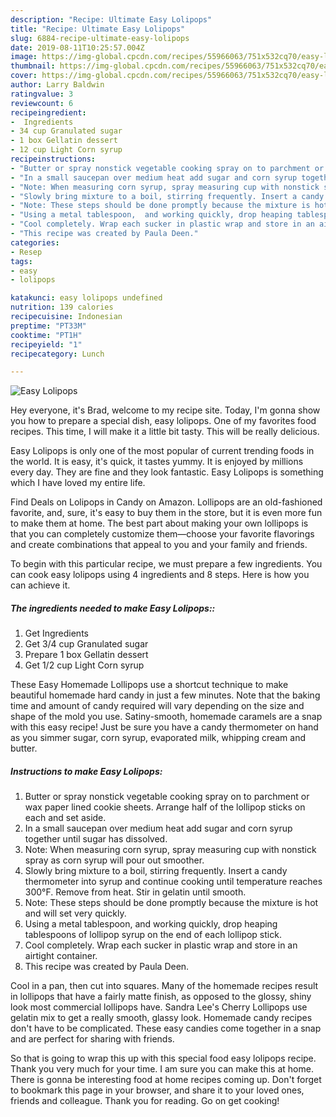 ```yaml
---
description: "Recipe: Ultimate Easy Lolipops"
title: "Recipe: Ultimate Easy Lolipops"
slug: 6884-recipe-ultimate-easy-lolipops
date: 2019-08-11T10:25:57.004Z
image: https://img-global.cpcdn.com/recipes/55966063/751x532cq70/easy-lolipops-recipe-main-photo.jpg
thumbnail: https://img-global.cpcdn.com/recipes/55966063/751x532cq70/easy-lolipops-recipe-main-photo.jpg
cover: https://img-global.cpcdn.com/recipes/55966063/751x532cq70/easy-lolipops-recipe-main-photo.jpg
author: Larry Baldwin
ratingvalue: 3
reviewcount: 6
recipeingredient:
-  Ingredients
- 34 cup Granulated sugar
- 1 box Gellatin dessert
- 12 cup Light Corn syrup
recipeinstructions:
- "Butter or spray nonstick vegetable cooking spray on to parchment or wax paper lined cookie sheets. Arrange half of the lollipop sticks on each and set aside."
- "In a small saucepan over medium heat add sugar and corn syrup together until sugar has dissolved."
- "Note: When measuring corn syrup, spray measuring cup with nonstick spray as corn syrup will pour out smoother."
- "Slowly bring mixture to a boil, stirring frequently. Insert a candy thermometer into syrup and continue cooking until temperature reaches 300°F. Remove from heat. Stir in gelatin until smooth."
- "Note: These steps should be done promptly because the mixture is hot and will set very quickly."
- "Using a metal tablespoon,  and working quickly, drop heaping tablespoons of lollipop syrup on the end of each lollipop stick."
- "Cool completely. Wrap each sucker in plastic wrap and store in an airtight container."
- "This recipe was created by Paula Deen."
categories:
- Resep
tags:
- easy
- lolipops

katakunci: easy lolipops undefined
nutrition: 139 calories
recipecuisine: Indonesian
preptime: "PT33M"
cooktime: "PT1H"
recipeyield: "1"
recipecategory: Lunch

---
```



![Easy Lolipops](https://img-global.cpcdn.com/recipes/55966063/751x532cq70/easy-lolipops-recipe-main-photo.jpg)

Hey everyone, it's Brad, welcome to my recipe site. Today, I'm gonna show you how to prepare a special dish, easy lolipops. One of my favorites food recipes. This time, I will make it a little bit tasty. This will be really delicious.

Easy Lolipops is only one of the most popular of current trending foods in the world. It is easy, it's quick, it tastes yummy. It is enjoyed by millions every day. They are fine and they look fantastic. Easy Lolipops is something which I have loved my entire life.

Find Deals on Lolipops in Candy on Amazon. Lollipops are an old-fashioned favorite, and, sure, it&#39;s easy to buy them in the store, but it is even more fun to make them at home. The best part about making your own lollipops is that you can completely customize them—choose your favorite flavorings and create combinations that appeal to you and your family and friends.


To begin with this particular recipe, we must prepare a few ingredients. You can cook easy lolipops using 4 ingredients and 8 steps. Here is how you can achieve it.

##### The ingredients needed to make Easy Lolipops::

1. Get  Ingredients
1. Get 3/4 cup Granulated sugar
1. Prepare 1 box Gellatin dessert
1. Get 1/2 cup Light Corn syrup


These Easy Homemade Lollipops use a shortcut technique to make beautiful homemade hard candy in just a few minutes. Note that the baking time and amount of candy required will vary depending on the size and shape of the mold you use. Satiny-smooth, homemade caramels are a snap with this easy recipe! Just be sure you have a candy thermometer on hand as you simmer sugar, corn syrup, evaporated milk, whipping cream and butter. 

##### Instructions to make Easy Lolipops:

1. Butter or spray nonstick vegetable cooking spray on to parchment or wax paper lined cookie sheets. Arrange half of the lollipop sticks on each and set aside.
1. In a small saucepan over medium heat add sugar and corn syrup together until sugar has dissolved.
1. Note: When measuring corn syrup, spray measuring cup with nonstick spray as corn syrup will pour out smoother.
1. Slowly bring mixture to a boil, stirring frequently. Insert a candy thermometer into syrup and continue cooking until temperature reaches 300°F. Remove from heat. Stir in gelatin until smooth.
1. Note: These steps should be done promptly because the mixture is hot and will set very quickly.
1. Using a metal tablespoon,  and working quickly, drop heaping tablespoons of lollipop syrup on the end of each lollipop stick.
1. Cool completely. Wrap each sucker in plastic wrap and store in an airtight container.
1. This recipe was created by Paula Deen.


Cool in a pan, then cut into squares. Many of the homemade recipes result in lollipops that have a fairly matte finish, as opposed to the glossy, shiny look most commercial lollipops have. Sandra Lee&#39;s Cherry Lollipops use gelatin mix to get a really smooth, glassy look. Homemade candy recipes don&#39;t have to be complicated. These easy candies come together in a snap and are perfect for sharing with friends. 

So that is going to wrap this up with this special food easy lolipops recipe. Thank you very much for your time. I am sure you can make this at home. There is gonna be interesting food at home recipes coming up. Don't forget to bookmark this page in your browser, and share it to your loved ones, friends and colleague. Thank you for reading. Go on get cooking!
